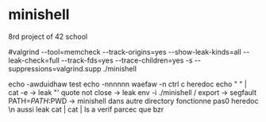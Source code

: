 # minishell
8rd project of 42 school

#valgrind --tool=memcheck --track-origins=yes --show-leak-kinds=all --leak-check=full --track-fds=yes --trace-children=yes -s --suppressions=valgrind.supp ./minishell

echo -awduidhaw test
echo -nnnnnn waefaw -n
ctrl c heredoc
echo "	" | cat -e -> leak
"' quote not close -> leak
env -i ./minishell / export -> segfault
PATH=$PATH:$PWD -> minishell dans autre directory fonctionne pas0
heredoc \n aussi leak
cat | cat | ls a verif parcec que bzr
